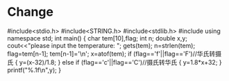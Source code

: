 Change
======
#include<stdio.h>
#include<STRING.h>
#include<stdlib.h>
#include<iostream>
using namespace std;
int main()
{
char tem[10],flag;
int n;
double x,y;
cout<<"please input the temperature: ";
gets(tem);
n=strlen(tem);
flag=tem[n-1];
tem[n-1]='\n';
x=atof(tem);
if (flag=='f'||flag=='F')//华氏转摄氏
{
y=(x-32)/1.8;
} 
else if (flag=='c'||flag=='C')//摄氏转华氏
{
y=1.8*x+32;
}
printf("%.1f\n",y);
}
